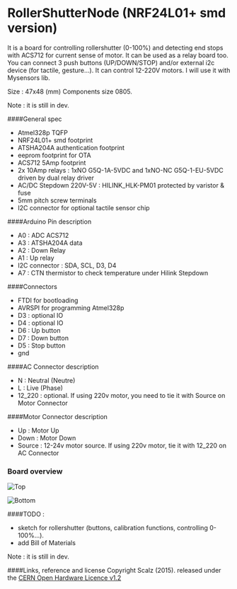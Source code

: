 # RollerShutterNode (NRF24L01+ smd version)


It is a board for controlling rollershutter (0-100%) and detecting end stops with ACS712 for current sense of motor. It can be used as a relay board too.
You can connect 3 push buttons (UP/DOWN/STOP) and/or external i2c device (for tactile, gesture...). 
It can control 12-220V motors.
I will use it with Mysensors lib.

Size : 47x48 (mm)
Components size 0805.

Note : it is still in dev.

####General spec
- Atmel328p TQFP
- NRF24L01+ smd footprint
- ATSHA204A authentication footprint
- eeprom footprint for OTA
- ACS712 5Amp footprint
- 2x 10Amp relays : 1xNO G5Q-1A-5VDC and 1xNO-NC G5Q-1-EU-5VDC driven by dual relay driver
- AC/DC Stepdown 220V-5V : HILINK_HLK-PM01 protected by varistor & fuse
- 5mm pitch screw terminals
- I2C connector for optional tactile sensor chip

####Arduino Pin description
- A0 : ADC ACS712
- A3 : ATSHA204A data
- A2 : Down Relay
- A1 : Up relay
- I2C connector : SDA, SCL, D3, D4
- A7 : CTN thermistor to check temperature under Hilink Stepdown

####Connectors 
- FTDI for bootloading
- AVRSPI for programming Atmel328p
- D3 : optional IO
- D4 : optional IO
- D6 : Up button
- D7 : Down button
- D5 : Stop button
- gnd

####AC Connector description
- N : Neutral (Neutre)
- L : Live (Phase)
- 12_220 : optional. If using 220v motor, you need to tie it with Source on Motor Connector


####Motor Connector description
- Up : Motor Up 
- Down : Motor Down
- Source : 12-24v motor source. If using 220v motor, tie it with 12_220 on AC Connector

### Board overview  
<img src="https://raw.githubusercontent.com/scalz/MySensors-HW/development/RollerShutterNode/img/top_overview1.png" alt="Top">    

<img src="https://raw.githubusercontent.com/scalz/MySensors-HW/development/RollerShutterNode/img/bottom_overview.png" alt="Bottom">&nbsp; 


####TODO : 
- sketch for rollershutter (buttons, calibration functions, controlling 0-100%...). 
- add Bill of Materials

Note : it is still in dev. 


####Links, reference and license 
Copyright Scalz (2015). released under the [CERN Open Hardware Licence v1.2](http://ohwr.org/cernohl)




